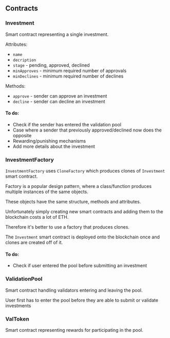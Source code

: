 ## Contracts

### Investment

Smart contract representing a single investment.

Attributes:
 - `name`
 - `decription`
 - `stage` - pending, approved, declined
 - `minApproves` - minimum required number of approvals
 - `minDeclines` - minimum required number of declines

Methods:
 - `approve` - sender can approve an investment
 - `decline` - sender can decline an investment

#### To do:

 - Check if the sender has entered the validation pool
 - Case where a sender that previously approved/declined now does the opposite
 - Rewarding/punishing mechanisms
 - Add more details about the investment


### InvestmentFactory

`InvestmentFactory` uses `CloneFactory` which produces clones of `Investment` smart contract.

Factory is a popular design pattern, where a class/function produces multiple instances of the same objects.

These objects have the same structure, methods and attributes.

Unfortunately simply creating new smart contracts and adding them to the blockchain costs a lot of ETH.

Therefore it's better to use a factory that produces clones.

The `Investment` smart contract is deployed onto the blockchain once and clones are created off of it.

#### To do:

 - Check if user entered the pool before submitting an investment

### ValidationPool

Smart contract handling validators entering and leaving the pool.

User first has to enter the pool before they are able to submit or validate investments

### ValToken

Smart contract representing rewards for participating in the pool.